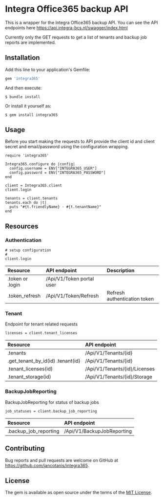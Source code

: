 # Integra Office365 backup API

This is a wrapper for the Integra Office365 backup API. You can see the API endpoints here https://api.integra-bcs.nl/swagger/index.html

Currently only the GET requests to get a list of tenants and backup job reports are implemented.

## Installation

Add this line to your application's Gemfile:

```ruby
gem 'integra365'
```

And then execute:

    $ bundle install

Or install it yourself as:

    $ gem install integra365

## Usage

Before you start making the requests to API provide the client id and client secret and email/password using the configuration wrapping.

```
require 'integra365'

Integra365.configure do |config|
  config.username = ENV["INTEGRA365_USER"]
  config.password = ENV["INTEGRA365_PASSWORD"]
end

client = Integra365.client
client.login

tenants = client.tenants
tenants.each do |t|
  puts "#{t.friendlyName} - #{t.tenantName}"
end
```

## Resources
### Authentication
```
# setup configuration
#
client.login
```
|Resource|API endpoint|Description|
|:--|:--|:--|
|.token or .login|/Api/V1/Token portal user|
|.token_refresh|/Api/V1/Token/Refresh|Refresh authentication token|

### Tenant
Endpoint for tenant related requests 
```
licenses = client.tenant_licenses
```

|Resource|API endpoint|
|:--|:--|
|.tenants|/Api/V1/Tenants/{id}|
|.get_tenant_by_id(id) .tenant(id)|/Api/V1/Tenants/{id}|
|.tenant_licenses(id) |/Api/V1/Tenants/{id}/Licenses|
|.tenant_storage(id)|/Api/V1/Tenants/{id}/Storage|

### BackupJobReporting
BackupJobReporting for status of backup jobs
```
job_statuses = client.backup_job_reporting

```

|Resource|API endpoint|
|:--|:--|
|.backup_job_reporting|/Api/V1/BackupJobReporting|

## Contributing

Bug reports and pull requests are welcome on GitHub at https://github.com/jancotanis/integra365.

## License

The gem is available as open source under the terms of the [MIT License](https://opensource.org/licenses/MIT).
